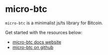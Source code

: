 # micro-btc

`micro-btc` is a minimalist js/ts library for Bitcoin.

Get started with the resources below:

- [micro-btc docs website](https://www.micro-btc.dev/)
- [micro-btc on github](https://github.com/micro-btc/micro-btc)
